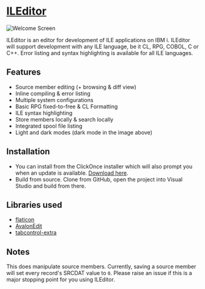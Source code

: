 # [ILEditor](http://worksofbarry.com/ileditor/)

![Welcome Screen](https://i.imgur.com/6qgZnSG.png)

ILEditor is an editor for development of ILE applications on IBM i. ILEditor will support development with any ILE language, be it CL, RPG, COBOL, C or C++. Error listing and syntax highlighting is available for all ILE languages.

## Features

* Source member editing (+ browsing & diff view)
* Inline compiling & error listing
* Multiple system configurations
* Basic RPG fixed-to-free & CL Formatting
* ILE syntax highlighting
* Store members locally & search locally
* Integrated spool file listing
* Light and dark modes (dark mode in the image above)

## Installation

* You can install from the ClickOnce installer which will also prompt you when an update is available. [Download here](http://worksofbarry.com/ileditor/installer/setup.exe).
* Build from source. Clone from GitHub, open the project into Visual Studio and build from there.

## Libraries used

* [flaticon](https://www.flaticon.com/authors/simpleicon)
* [AvalonEdit](https://github.com/icsharpcode/AvalonEdit)
* [tabcontrol-extra](https://github.com/tradewright/tabcontrol-extra)

## Notes

This does manipulate source members. Currently, saving a source member will set every record's SRCDAT value to `0`. Please raise an issue if this is a major stopping point for you using ILEditor.